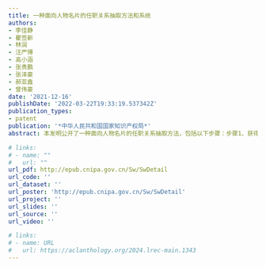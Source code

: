 ```yaml
---
title: 一种面向人物名片的任职关系抽取方法和系统
authors:
- 李佳静
- 瞿签新
- 林润
- 汪严博
- 高小涵
- 张贵鹏
- 张泽豪
- 郝亚鑫
- 曾伟豪
date: '2021-12-16'
publishDate: '2022-03-22T19:33:19.537342Z'
publication_types:
- patent
publication: '*中华人民共和国国家知识产权局*'
abstract: 本发明公开了一种面向人物名片的任职关系抽取方法，包括以下步骤：步骤1、获得人物名片图片，并对人物名片图片进行预处理；步骤2、对预处理后的人物名片图片中的文字进行提取，得到文字区域；步骤3、识别出文字区域中的三种实体，三种实体包括人名、工作单位和职位；步骤4、对步骤3中识别出的人名、工作单位和职位进行修正；步骤5、根据修正后的人名、工作单位和职位，形成用于表达任职关系的三元组并存储在电子名片数据库。本发明还公开了一种面向人物名片的任职关系抽取系统，本发明从而实现对名片的任职关系自动录入与存储，对人脉关系进行扩充和管理。

# links:
# - name: ""
#   url: ""
url_pdf: http://epub.cnipa.gov.cn/Sw/SwDetail
url_code: ''
url_dataset: ''
url_poster: 'http://epub.cnipa.gov.cn/Sw/SwDetail'
url_project: ''
url_slides: ''
url_source: ''
url_video: ''

# links:
# - name: URL
#   url: https://aclanthology.org/2024.lrec-main.1343
---
```

